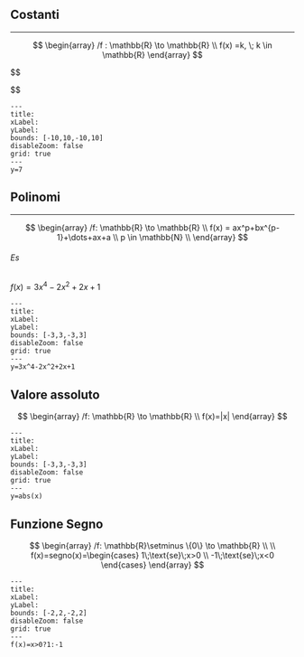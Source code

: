 ## Costanti
- - -
$$
\begin{array}
/f : \mathbb{R} \to \mathbb{R} \\
f(x) =k, \; k \in \mathbb{R}
\end{array}
$$

$$
 

$$

```functionplot
---
title: 
xLabel: 
yLabel: 
bounds: [-10,10,-10,10]
disableZoom: false
grid: true
---
y=7
```
## Polinomi
- - -
$$
\begin{array}
/f: \mathbb{R} \to \mathbb{R} \\
f(x) = ax^p+bx^{p-1}+\dots+ax+a \\
p \in \mathbb{N} \\
\end{array}
$$
###### Es
$f(x)=3x^4-2x^2+2x+1$

```functionplot
---
title: 
xLabel: 
yLabel: 
bounds: [-3,3,-3,3]
disableZoom: false
grid: true
---
y=3x^4-2x^2+2x+1
```
## Valore assoluto
$$
\begin{array}
/f: \mathbb{R} \to \mathbb{R} \\
f(x)=|x|
\end{array}
$$

```functionplot
---
title: 
xLabel: 
yLabel: 
bounds: [-3,3,-3,3]
disableZoom: false
grid: true
---
y=abs(x)
```
## Funzione Segno
$$
\begin{array}
/f: \mathbb{R}\setminus \{0\} \to \mathbb{R} \\ \\
f(x)=segno(x)=\begin{cases}
1\;\text{se}\;x>0 \\
-1\;\text{se}\;x<0
\end{cases}
\end{array}
$$


```functionplot
---
title: 
xLabel: 
yLabel: 
bounds: [-2,2,-2,2]
disableZoom: false
grid: true
---
f(x)=x>0?1:-1
```
